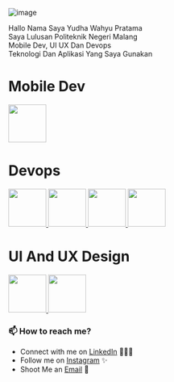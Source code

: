 ![image](https://user-images.githubusercontent.com/45303012/196626573-0d18d512-f55a-4245-bada-d2198f3a23b9.png)

Hallo Nama Saya Yudha Wahyu Pratama<br>
Saya Lulusan Politeknik Negeri Malang <br>
Mobile Dev, UI UX Dan Devops <br>
Teknologi Dan Aplikasi Yang Saya Gunakan
<!-- Frontend -->
<h1> Mobile Dev </h1>
<p float="left">
<!--Kotlin-->
 <a href="https://developer.android.com/kotlin?gclsrc=ds&gclsrc=ds" target="_blank" >
<img src="https://encrypted-tbn0.gstatic.com/images?q=tbn:ANd9GcTLSZ44siBChtS1ciJvBStU_hvIUF1d0mzxPjpdI2_CB_UPBSWAxpuFM9AOJJBjRLMNR2s&usqp=CAU"  height="75" />
</a>
</p>
<!-- Devops Atau CloudEnginer -->
<h1> Devops </h1>
<p float="left">
<!--Doker -->
<a href="https://www.docker.com/" target="_blank" >
<img src="https://www.docker.com/wp-content/uploads/2022/05/Docker_Temporary_Image_Google_Blue_1080x1080_v1.png"  height="75" />
</a>
<!--Doker -->
<a href="https://ubuntu.com/" target="_blank" >
<img src="https://assets.ubuntu.com/v1/8dd99b80-ubuntu-logo14.png"  height="75" />
</a> 
<!--Kubernetes-->
<a href="https://kubernetes.io/" target="_blank" >
<img src="https://res.cloudinary.com/gremlin/image/upload/t_default/1024px-kubernetes_logo.png"  height="75" />
</a> 
 <!--Jenskin -->
<a href="https://jenkins.io/" target="_blank" >
<img src="https://www.jenkins.io/images/logo-title-opengraph.png"  height="75" />
</a> 
</p>
<h1> UI And UX Design </h1>
 <p float="left">
 <!--Jenskin -->
<a href="https://www.figma.com/" target="_blank" >
<img src="https://149611589.v2.pressablecdn.com/wp-content/uploads/2018/11/Screen-Shot-2018-11-19-at-8.43.27-PM.png"  height="75" />
</a> 
 <!--Adobe XD -->
<a href="/ target="_blank" >
<img src="https://metodeku.com/wp-content/uploads/2022/06/Fungsi-Dari-Adobe-XD.jpg"  height="75" />
</a> 
</p>
                                                                                                
### 📫 How to reach me?

 - Connect with me on [LinkedIn](https://www.linkedin.com/in/yudha-wahyu-pratama/) 👨🏻‍💻
 - Follow me on [Instagram](https://www.instagram.com/mastama_idn/) ✨
 - Shoot Me an [Email](mailto:wyudha104@gmail.com) 💌
